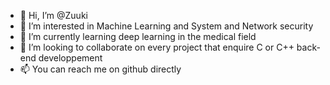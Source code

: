 - 👋 Hi, I’m @Zuuki
- 👀 I’m interested in Machine Learning and System and Network security
- 🌱 I’m currently learning deep learning in the medical field
- 💞️ I’m looking to collaborate on every project that enquire C or C++ back-end developpement
- 📫 You can reach me on github directly

<!---
Zuuki/Zuuki is a ✨ special ✨ repository because its `README.md` (this file) appears on your GitHub profile.
You can click the Preview link to take a look at your changes.
--->
